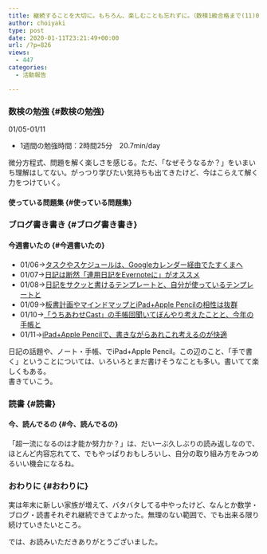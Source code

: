 ```yaml
---
title: 継続することを大切に。もちろん、楽しむことも忘れずに。（数検1級合格まで(11)01/05-01/11）
author: choiyaki
type: post
date: 2020-01-11T23:21:49+00:00
url: /?p=826
views:
  - 447
categories:
  - 活動報告

---
```

### 数検の勉強 {#数検の勉強}

01/05-01/11

  * 1週間の勉強時間：2時間25分　20.7min/day

微分方程式、問題を解く楽しさを感じる。ただ、「なぜそうなるか？」をいまいち理解はしてない。がっつり学びたい気持ちも出てきたけど、今はこらえて解く力をつけていく。

#### 使っている問題集 {#使っている問題集}



### ブログ書き書き {#ブログ書き書き}

#### 今週書いたの {#今週書いたの}

  * 01/06→[タスクやスケジュールは、Googleカレンダー経由でたすくまへ][1]
  * 01/07→[日記は断然「連用日記をEvernoteに」がオススメ][2]
  * 01/08→[日記をサクッと書けるテンプレートと、自分が使っているテンプレートと][3]
  * 01/09→[板書計画やマインドマップとiPad+Apple Pencilの相性は抜群][4]
  * 01/10→[「うちあわせCast」の手帳回聞いてぼんやり考えたことと、今年の手帳と][5]
  * 01/11→[iPad+Apple Pencilで、書きながらあれこれ考えるのが快適][6]

日記の話題や、ノート・手帳、でiPad+Apple Pencil。この辺のこと、「手で書く」ということについては、いろいろとまだ書けそうなことも多い。書いてて楽しくもある。  
書きていこう。

### 読書 {#読書}

#### 今、読んでるの {#今、読んでるの}



「超一流になるのは才能か努力か？」は、だいーぶ久しぶりの読み返しなので、ほとんど内容忘れてて、でもやっぱりおもしろいし、自分の取り組み方をみつめるいい機会になるね。

### おわりに {#おわりに}

実は年末に新しい家族が増えて、バタバタしてる中やったけど、なんとか数学・ブログ・読書それぞれ継続できてよかった。無理のない範囲で、でも出来る限り続けていきたいところ。

では、お読みいただきありがとうございました。

 [1]: https://choiyaki.com/?p=809
 [2]: https://choiyaki.com/?p=811
 [3]: https://choiyaki.com/?p=813
 [4]: https://choiyaki.com/?p=820
 [5]: https://choiyaki.com/?p=822
 [6]: https://choiyaki.com/?p=824